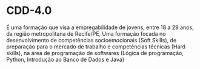 # CDD-4.0
É uma formação que visa a empregabilidade de jovens, entre 18 a 29 anos, da região metropolitana de Recife/PE, Uma formação focada no desenvolvimento de competências socioemocionais (Soft Skills), de preparação para o mercado de trabalho e competências técnicas (Hard skills), na área de programação de softwares (Lógica de programação, Python, Introdução ao Banco de Dados e Java)
